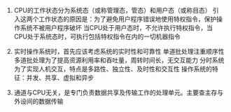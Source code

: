 1. CPU的工作状态分为系统态（或称管理态，管态）和用户态（或称目态）
引入这两个工作状态的原因是：为了避免用户程序错误地使用特权指令，保护操作系统不被用户程序破坏
当CPU处于用户态时，不允许执行特权指令，当CPU处于系统态时，可执行包括特权指令在内的一切机器指令

2. 实时操作系统时，首先应该考虑系统的实时性和可靠性
   单道批处理注重顺序性
   多道批处理为了提高资源利用率和吞吐量，周转时间长，无交互能力
   分时系统为了实现人机交互，特点是多路性、独立性、及时性和交互性
   操作系统的特征：并发、共享、虚拟和异步

3. 通道与CPU无关，是专门负责数据共享及传输工作的处理单元。主要查主存与外设间的数据传输
